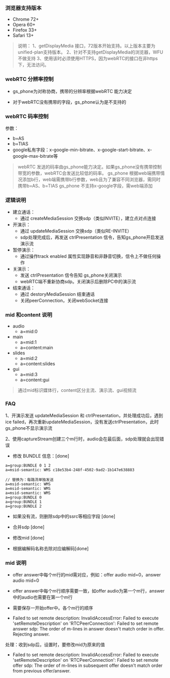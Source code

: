 

### 浏览器支持版本

- Chrome 72+ 
- Opera 60+
- Firefox 33+
- Safari 13+

> 说明：
> 1、getDisplayMedia 接口，72版本开始支持。以上版本主要为unified-plan支持版本。
> 2、针对不支持getDisplayMedia的浏览器，WFU不做支持
> 3、使用该时必须使用HTTPS，因为webRTC的接口在非https下，无法访问。


### webRTC 分辨率控制

- gs_phone为对称协商，携带的分辨率根据webRTC 能力决定

- 对于webRTC没有携带的字段，gs_phone认为是不支持的


### webRTC 码率控制

参数：

- b=AS
- b=TIAS
- google私有字段：x-google-min-bitrate、x-google-start-bitrate、x-google-max-bitrate等

> webRTC 发送的码率由gs_phone能力决定。如果gs_phone没有携带控制带宽的参数，webRTC会发送比较低的码率。
> gs_phone 根据web端携带情况添加b行，web端需携带b行参数，web且为了兼容不同浏览器，需同时携带b=AS、b=TIAS
> gs_phone 不支持x-google字段，需web端添加


### 逻辑说明

- 建立通话：
    + 通过 createMediaSession 交换sdp（类似INVITE），建立点对点连接
- 开演示：
    + 通过 updateMediaSession 交换sdp（类似RE-INVITE）
    + sdp处理完成后，再发送 ctrlPresentation 信令，告知gs_phone开启发送演示流
- 暂停演示：
   + 通过操作track enabled 属性实现静音和非静音切换，信令上不做任何操作
- 关演示：
    + 发送 ctrlPresentation 信令告知 gs_phone关闭演示
    + webRTC端不重新协商sdp。关闭演示后删除PC中的演示流
- 结束通话：
    + 通过 destoryMediaSession 结束通话
    + 关闭peerConnection，关闭webSocket连接


### mid 和content 说明

- audio
    - a=mid:0
- main
    - a=mid:1
    - a=content:main
- slides
    - a=mid:2
    - a=content:slides
- gui
    - a=mid:3
    - a=content:gui


> 通过mid标识媒体行，content区分主流、演示流、gui视频流

### FAQ

1、开演示发送 updateMediaSession 和 ctrlPresentation，并处理成功后，遇到ice failed，再次重新updateMediaSession，没有发送ctrlPresentation，此时gs_phone不显示演示流

2、使用captureStream创建三个m行时，audio会在最后面，sdp处理就会出现错误

- 修改 BUNDLE 信息：[done]

```
a=group:BUNDLE 0 1 2
a=msid-semantic: WMS c18e53b4-248f-4502-9ad2-1b147e638883

// 替换为：每路流单独发送
a=msid-semantic: WMS
a=msid-semantic: WMS
a=msid-semantic: WMS
a=group:BUNDLE 0
a=group:BUNDLE 1
a=group:BUNDLE 2
```

- 如果没有流，则删除sdp中的ssrc等相应字段 [done]

- 合并sdp [done]

- 修改mid [done]

- 根据编解码名称去除对应编解码[done]



### mid 说明

- offer answer中每个m行的mid需对应，例如：offer audio mid=0，answer audio mid=0
- offer answer中每个m行顺序需要一致，如offer audio为第一个m行，answer中的audio也需要在第一个m行
- 需要保存一开始offer中。各个m行的顺序


- Failed to set remote description: InvalidAccessError: Failed to execute 'setRemoteDescription' on 'RTCPeerConnection': 
Failed to set remote answer sdp: The order of m-lines in answer doesn't match order in offer. Rejecting answer.

处理：收到sdp后，设置时，要修改mid为原来的值


- Failed to set remote description: InvalidAccessError: Failed to execute 'setRemoteDescription' on 'RTCPeerConnection': 
Failed to set remote offer sdp: The order of m-lines in subsequent offer doesn't match order from previous offer/answer.









